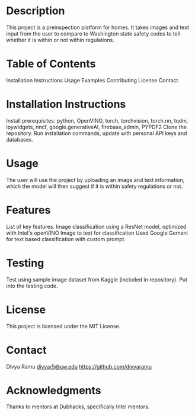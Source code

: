 # Description
This project is a preinspection platform for homes. It takes images and text input from the user to compare to Washington state safety codes to tell whether it is within or not within regulations.

# Table of Contents
Installation Instructions
Usage
Examples
Contributing
License
Contact

# Installation Instructions
Install prerequisites: python, OpenVINO, torch, torchvision, torch.nn, tqdm, ipywidgets, nncf, google.generativeAI, firebase_admin, PYPDF2
Clone the repository.
Run installation commands, update with personal API keys and databases.

# Usage
The user will use the project by uploading an image and text information, which the model will then suggest if it is within safety regulations or not.

# Features
List of key features.
Image classification using a ResNet model, optimized with Intel's openVINO
Image to text for classification
Used Google Gemeni for text based classification with custom prompt.

# Testing
Test using sample image dataset from Kaggle (included in repository). Put into the testing code.

# License
This project is licensed under the MIT License.

# Contact
Divya Ramu divyar5@uw.edu https://github.com/divyaramu

# Acknowledgments
Thanks to mentors at Dubhacks, specifically Intel mentors.
